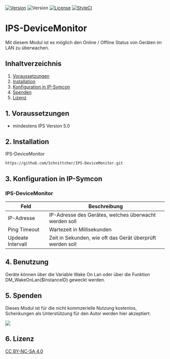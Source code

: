 [![Version](https://img.shields.io/badge/Symcon-PHPModul-red.svg)](https://www.symcon.de/service/dokumentation/entwicklerbereich/sdk-tools/sdk-php/)
![Version](https://img.shields.io/badge/Symcon%20Version-5.0%20%3E-blue.svg)
[![License](https://img.shields.io/badge/License-CC%20BY--NC--SA%204.0-green.svg)](https://creativecommons.org/licenses/by-nc-sa/4.0/)
[![StyleCI](https://styleci.io/repos/171239196/shield?style=flat)](https://styleci.io/repos/171239196)

# IPS-DeviceMonitor
   Mit diesem Modul ist es möglich den Online / Offline Status von Geräten im LAN zu überwachen.
 
   ## Inhaltverzeichnis
   1. [Voraussetzungen](#1-voraussetzungen)
   2. [Installation](#2installation)
   3. [Konfiguration in IP-Symcon](#3-konfiguration-in-ip-symcon)
   4. [Spenden](#4-spenden)
   5. [Lizenz](#5-lizenz)
   
## 1. Voraussetzungen

* mindestens IPS Version 5.0

## 2. Installation
IPS-DeviceMonitor
```
https://github.com/Schnittcher/IPS-DeviceMonitor.git
```

## 3. Konfiguration in IP-Symcon

### IPS-DeviceMonitor

Feld | Beschreibung
------------ | -------------
IP-Adresse  | IP-Adresse des Gerätes, welches überwacht werden soll
Ping Timeout | Wartezeit in Millisekunden
Updeate Intervall |Zeit in Sekunden, wie oft das Gerät überprüft werden soll

## 4. Benutzung
Geräte können über die Variable Wake On Lan oder über die Funktion DM_WakeOnLan($InstanceID) geweckt werden.

## 5. Spenden

Dieses Modul ist für die nicht kommzerielle Nutzung kostenlos, Schenkungen als Unterstützung für den Autor werden hier akzeptiert:    

<a href="https://www.paypal.com/cgi-bin/webscr?cmd=_s-xclick&hosted_button_id=EK4JRP87XLSHW" target="_blank"><img src="https://www.paypalobjects.com/de_DE/DE/i/btn/btn_donate_LG.gif" border="0" /></a>

## 6. Lizenz

[CC BY-NC-SA 4.0](https://creativecommons.org/licenses/by-nc-sa/4.0/)